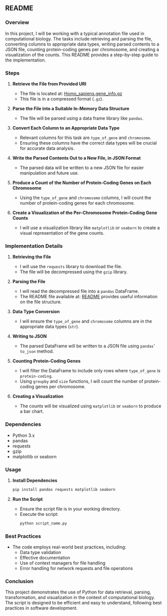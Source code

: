 ## README

### Overview

In this project, I will be working with a typical annotation file used in computational biology. The tasks include retrieving and parsing the file, converting columns to appropriate data types, writing parsed contents to a JSON file, counting protein-coding genes per chromosome, and creating a visualization of the counts. This README provides a step-by-step guide to the implementation.

### Steps

1. **Retrieve the File from Provided URI**
   - The file is located at: [Homo_sapiens.gene_info.gz](https://ftp.ncbi.nlm.nih.gov/gene/DATA/GENE_INFO/Mammalia/Homo_sapiens.gene_info.gz)
   - This file is in a compressed format (`.gz`).

2. **Parse the File into a Suitable In-Memory Data Structure**
   - The file will be parsed using a data frame library like `pandas`.

3. **Convert Each Column to an Appropriate Data Type**
   - Relevant columns for this task are `type_of_gene` and `chromosome`.
   - Ensuring these columns have the correct data types will be crucial for accurate data analysis.

4. **Write the Parsed Contents Out to a New File, in JSON Format**
   - The parsed data will be written to a new JSON file for easier manipulation and future use.

5. **Produce a Count of the Number of Protein-Coding Genes on Each Chromosome**
   - Using the `type_of_gene` and `chromosome` columns, I will count the number of protein-coding genes for each chromosome.

6. **Create a Visualization of the Per-Chromosome Protein-Coding Gene Counts**
   - I will use a visualization library like `matplotlib` or `seaborn` to create a visual representation of the gene counts.

### Implementation Details

1. **Retrieving the File**
   - I will use the `requests` library to download the file.
   - The file will be decompressed using the `gzip` library.

2. **Parsing the File**
   - I will read the decompressed file into a `pandas` DataFrame.
   - The README file available at: [README](https://ftp.ncbi.nlm.nih.gov/gene/DATA/README) provides useful information on the file structure.

3. **Data Type Conversion**
   - I will ensure the `type_of_gene` and `chromosome` columns are in the appropriate data types (`str`).

4. **Writing to JSON**
   - The parsed DataFrame will be written to a JSON file using `pandas`' `to_json` method.

5. **Counting Protein-Coding Genes**
   - I will filter the DataFrame to include only rows where `type_of_gene` is `protein-coding`.
   - Using `groupby` and `size` functions, I will count the number of protein-coding genes per chromosome.

6. **Creating a Visualization**
   - The counts will be visualized using `matplotlib` or `seaborn` to produce a bar chart.

### Dependencies

- Python 3.x
- pandas
- requests
- gzip
- matplotlib or seaborn

### Usage

1. **Install Dependencies**
   ```sh
   pip install pandas requests matplotlib seaborn
   ```

2. **Run the Script**
   - Ensure the script file is in your working directory.
   - Execute the script:
     ```sh
     python script_name.py
     ```

### Best Practices

- The code employs real-world best practices, including:
  - Data type validation
  - Effective documentation
  - Use of context managers for file handling
  - Error handling for network requests and file operations

### Conclusion

This project demonstrates the use of Python for data retrieval, parsing, transformation, and visualization in the context of computational biology. The script is designed to be efficient and easy to understand, following best practices in software development.

